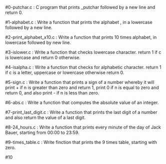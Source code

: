 #0-putchar.c : C program that prints _putchar followed by a new line and return 0.

#1-alphabet.c : Write a function that prints the alphabet , in a lowercase followed by a new line.

#2-print_alphabet_x10.c : Write a function that prints 10 times alphabet, in lowercase followed by new line.

#3-islower.c : Write a function that checks lowercase character. return 1 if c is lowercase and return 0 otherwise.

#4-isalpha.c : Write a function that checks for alphabetic character. return 1 if c is a letter, uppercase or lowercase otherwise return 0.

#5-sign.c : Write a function that prints a sign of a number whereby it will print + if n is greater than zero and return 1, print 0 if n is equal to zero and    return 0, and also print - if n is less than zero.

#6-abs.c : Write a function that computes the absolute value of an integer.

#7-print_last_digit.c : Write a function that prints the last digit of a number and also return the value of a last digit.

#8-24_hours.c : Write a function that prints every minute of the day of Jack Bauer, starting from 00:00 to 23:59.

#9-times_table.c : Write finction that prints the 9 times table, starting with zero.

#10
